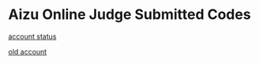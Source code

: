 # Aizu Online Judge Submitted Codes

[account status](http://judge.u-aizu.ac.jp/onlinejudge/user.jsp?id=___Johniel#1)

[old account](http://judge.u-aizu.ac.jp/onlinejudge/user.jsp?id=s1150255#1)
